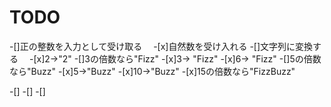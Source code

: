 TODO
==============

-[]正の整数を入力として受け取る
　-[x]自然数を受け入れる
-[]文字列に変換する
　-[x]2->"2"
-[]3の倍数なら"Fizz"
 -[x]3-> "Fizz"
 -[x]6-> "Fizz"
-[]5の倍数なら"Buzz"
 -[x]5->"Buzz"
 -[x]10->"Buzz"
-[x]15の倍数なら"FizzBuzz"

-[]
 -[]
 -[]
